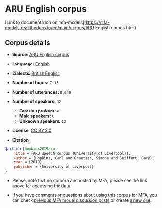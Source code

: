 
# ARU English corpus

[Link to documentation on mfa-models](https://mfa-models.readthedocs.io/en/main/corpus/ARU English corpus.html)

## Corpus details

- **Source:** [ARU English corpus](http://datacat.liverpool.ac.uk/681/)
- **Language:** [English](https://en.wikipedia.org/wiki/English_language)
- **Dialects:** [British English](https://en.wikipedia.org/wiki/British_English)
- **Number of hours:** `7.13`
- **Number of utterances:** `8,640`
- **Number of speakers:** `12`
  - **Female speakers:** `0`
  - **Male speakers:** `0`
  - **Unknown speakers:** `12`
- **License:** [CC BY 3.0](https://creativecommons.org/licenses/by/3.0/)

- **Citation:**
```bibtex
@article{hopkins2019aru,
	title = {ARU speech corpus (University of Liverpool)},
	author = {Hopkins, Carl and Graetzer, Simone and Seiffert, Gary},
	year = {2019},
	publisher = {University of Liverpool}
}
```

- Please, note that no corpora are hosted by MFA, please see the link above for accessing the data.

- If you have comments or questions about using this corpus for MFA, you can check [previous MFA model discussion posts](https://github.com/MontrealCorpusTools/mfa-models/discussions?discussions_q=ARU+English+corpus) or create [a new one](https://github.com/MontrealCorpusTools/mfa-models/discussions/new).
